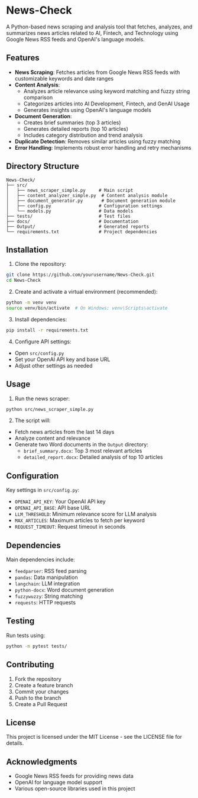 # News-Check

A Python-based news scraping and analysis tool that fetches, analyzes, and summarizes news articles related to AI, Fintech, and Technology using Google News RSS feeds and OpenAI's language models.

## Features

- **News Scraping**: Fetches articles from Google News RSS feeds with customizable keywords and date ranges
- **Content Analysis**: 
  - Analyzes article relevance using keyword matching and fuzzy string comparison
  - Categorizes articles into AI Development, Fintech, and GenAI Usage
  - Generates insights using OpenAI's language models
- **Document Generation**:
  - Creates brief summaries (top 3 articles)
  - Generates detailed reports (top 10 articles)
  - Includes category distribution and trend analysis
- **Duplicate Detection**: Removes similar articles using fuzzy matching
- **Error Handling**: Implements robust error handling and retry mechanisms

## Directory Structure

```
News-Check/
├── src/
│   ├── news_scraper_simple.py     # Main script
│   ├── content_analyzer_simple.py  # Content analysis module
│   ├── document_generator.py       # Document generation module
│   ├── config.py                  # Configuration settings
│   └── models.py                  # Data models
├── tests/                         # Test files
├── docs/                          # Documentation
├── Output/                        # Generated reports
└── requirements.txt               # Project dependencies
```

## Installation

1. Clone the repository:
```bash
git clone https://github.com/yourusername/News-Check.git
cd News-Check
```

2. Create and activate a virtual environment (recommended):
```bash
python -m venv venv
source venv/bin/activate  # On Windows: venv\Scripts\activate
```

3. Install dependencies:
```bash
pip install -r requirements.txt
```

4. Configure API settings:
- Open `src/config.py`
- Set your OpenAI API key and base URL
- Adjust other settings as needed

## Usage

1. Run the news scraper:
```bash
python src/news_scraper_simple.py
```

2. The script will:
- Fetch news articles from the last 14 days
- Analyze content and relevance
- Generate two Word documents in the `Output` directory:
  - `brief_summary.docx`: Top 3 most relevant articles
  - `detailed_report.docx`: Detailed analysis of top 10 articles

## Configuration

Key settings in `src/config.py`:
- `OPENAI_API_KEY`: Your OpenAI API key
- `OPENAI_API_BASE`: API base URL
- `LLM_THRESHOLD`: Minimum relevance score for LLM analysis
- `MAX_ARTICLES`: Maximum articles to fetch per keyword
- `REQUEST_TIMEOUT`: Request timeout in seconds

## Dependencies

Main dependencies include:
- `feedparser`: RSS feed parsing
- `pandas`: Data manipulation
- `langchain`: LLM integration
- `python-docx`: Word document generation
- `fuzzywuzzy`: String matching
- `requests`: HTTP requests

## Testing

Run tests using:
```bash
python -m pytest tests/
```

## Contributing

1. Fork the repository
2. Create a feature branch
3. Commit your changes
4. Push to the branch
5. Create a Pull Request

## License

This project is licensed under the MIT License - see the LICENSE file for details.

## Acknowledgments

- Google News RSS feeds for providing news data
- OpenAI for language model support
- Various open-source libraries used in this project
